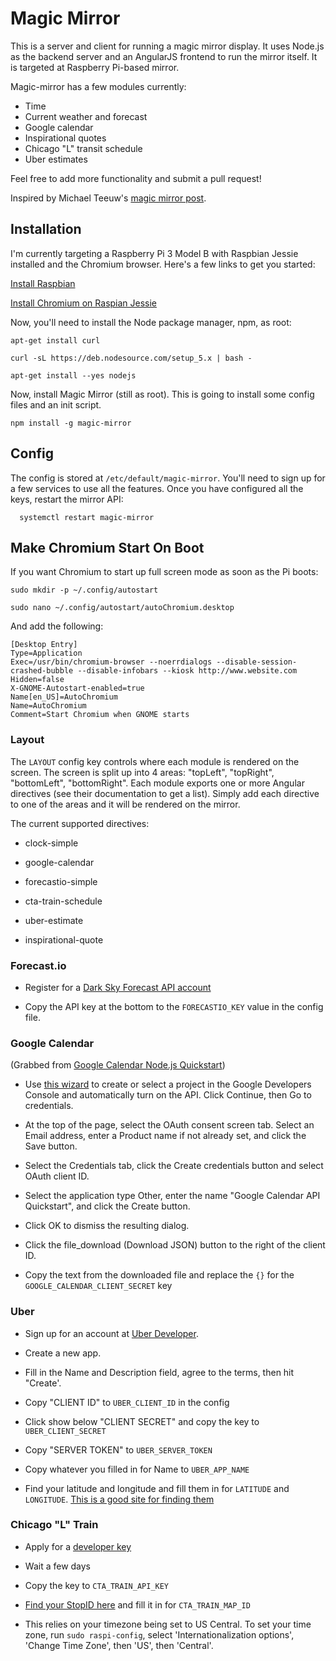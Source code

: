 Magic Mirror
============

This is a server and client for running a magic mirror display. It uses Node.js
as the backend server and an AngularJS frontend to run the mirror itself. It is
targeted at Raspberry Pi-based mirror.

Magic-mirror has a few modules currently:
  * Time
  * Current weather and forecast
  * Google calendar
  * Inspirational quotes
  * Chicago "L" transit schedule
  * Uber estimates

Feel free to add more functionality and submit a pull request!

Inspired by Michael Teeuw's [magic mirror post](http://michaelteeuw.nl/tagged/magicmirror).

Installation
------------

I'm currently targeting a Raspberry Pi 3 Model B with Raspbian Jessie installed
and the Chromium browser. Here's a few links to get you started:

[Install Raspbian](https://www.andrewmunsell.com/blog/getting-started-raspberry-pi-install-raspbian/)

[Install Chromium on Raspian Jessie](https://www.raspberrypi.org/forums/viewtopic.php?t=121195)

Now, you'll need to install the Node package manager, npm, as root:

    apt-get install curl
  
    curl -sL https://deb.nodesource.com/setup_5.x | bash -
  
    apt-get install --yes nodejs

Now, install Magic Mirror (still as root). This is going to install some config
files and an init script. 
  
    npm install -g magic-mirror


Config
------

The config is stored at `/etc/default/magic-mirror`. You'll need to sign up for
a few services to use all the features. Once you have configured all the keys,
restart the mirror API:

      systemctl restart magic-mirror

Make Chromium Start On Boot
---------------------------

If you want Chromium to start up full screen mode as soon as the Pi boots:

    sudo mkdir -p ~/.config/autostart

    sudo nano ~/.config/autostart/autoChromium.desktop

And add the following:

    [Desktop Entry]
    Type=Application
    Exec=/usr/bin/chromium-browser --noerrdialogs --disable-session-crashed-bubble --disable-infobars --kiosk http://www.website.com
    Hidden=false
    X-GNOME-Autostart-enabled=true
    Name[en_US]=AutoChromium
    Name=AutoChromium
    Comment=Start Chromium when GNOME starts

### Layout

The `LAYOUT` config key controls where each module is rendered on the screen.
The screen is split up into 4 areas: "topLeft", "topRight", "bottomLeft",
"bottomRight". Each module exports one or more Angular directives (see their
documentation to get a list). Simply add each directive to one of the areas
and it will be rendered on the mirror.

The current supported directives:

* clock-simple

* google-calendar

* forecastio-simple

* cta-train-schedule

* uber-estimate

* inspirational-quote

### Forecast.io

* Register for a [Dark Sky Forecast API account](https://developer.forecast.io/register)
 
* Copy the API key at the bottom to the `FORECASTIO_KEY` value in the config
  file.

### Google Calendar

(Grabbed from [Google Calendar Node.js Quickstart](https://developers.google.com/google-apps/calendar/quickstart/nodejs#prerequisites))

* Use [this wizard](https://console.developers.google.com/start/api?id=calendar)
  to create or select a project in the Google Developers Console and
  automatically turn on the API. Click Continue, then Go to credentials.

* At the top of the page, select the OAuth consent screen tab. Select an Email
  address, enter a Product name if not already set, and click the Save button.

* Select the Credentials tab, click the Create credentials button and select
  OAuth client ID.

* Select the application type Other, enter the name "Google Calendar API
  Quickstart", and click the Create button.

* Click OK to dismiss the resulting dialog.

* Click the file_download (Download JSON) button to the right of the client ID.

* Copy the text from the downloaded file and replace the `{}` for the 
  `GOOGLE_CALENDAR_CLIENT_SECRET` key

### Uber

* Sign up for an account at [Uber Developer](developer.uber.com/dashboard).

* Create a new app.

* Fill in the Name and Description field, agree to the terms, then hit
  "Create'.

* Copy "CLIENT ID" to `UBER_CLIENT_ID` in the config

* Click show below "CLIENT SECRET" and copy the key to `UBER_CLIENT_SECRET`

* Copy "SERVER TOKEN" to `UBER_SERVER_TOKEN`

* Copy whatever you filled in for Name to `UBER_APP_NAME`

* Find your latitude and longitude and fill them in for `LATITUDE` and 
  `LONGITUDE`. [This is a good site for finding them](http://mygeoposition.com/)

### Chicago "L" Train

* Apply for a [developer key](http://www.transitchicago.com/developers/traintrackerapply.aspx)

* Wait a few days

* Copy the key to `CTA_TRAIN_API_KEY`

* [Find your StopID here](http://www.transitchicago.com/developers/ttdocs/default.aspx#locations)
  and fill it in for `CTA_TRAIN_MAP_ID`

* This relies on your timezone being set to US Central. To set your time zone, run `sudo raspi-config`, select 'Internationalization options', 'Change Time Zone', then 'US', then 'Central'.
